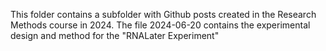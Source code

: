 This folder contains a subfolder with Github posts created in the Research Methods course in 2024. The file 2024-06-20 contains the experimental design and method for the "RNALater Experiment"